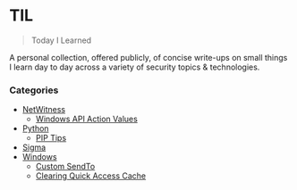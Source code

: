# TIL

> Today I Learned

A personal collection, offered publicly, of concise write-ups on small things I learn day to day across a
variety of security topics & technologies.

### Categories

* [NetWitness](https://github.com/BytesInFlight/til/tree/main/NetWitness)
	* [Windows API Action Values](https://github.com/BytesInFlight/til/blob/main/NetWitness/windowsapi_mappings.md)
* [Python](https://github.com/BytesInFlight/til/tree/main/Python)
	* [PIP Tips](https://github.com/BytesInFlight/til/blob/main/Python/pip.md)
* [Sigma](https://github.com/BytesInFlight/til/tree/main/sigma.md)
* [Windows](https://github.com/BytesInFlight/til/tree/main/Windows)
	* [Custom SendTo](https://github.com/BytesInFlight/til/blob/main/Windows/custom_sendto.md)
	* [Clearing Quick Access Cache](https://github.com/BytesInFlight/til/blob/main/Windows/clear_quick_access.md)


